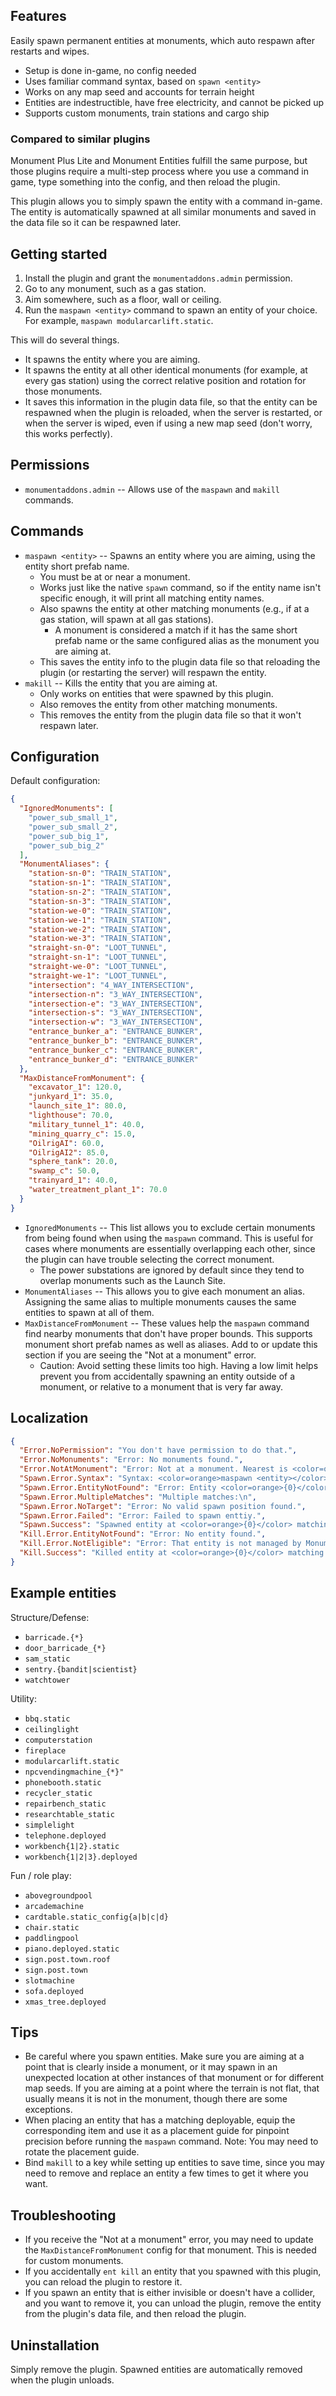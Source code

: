 ## Features

Easily spawn permanent entities at monuments, which auto respawn after restarts and wipes.

- Setup is done in-game, no config needed
- Uses familiar command syntax, based on `spawn <entity>`
- Works on any map seed and accounts for terrain height
- Entities are indestructible, have free electricity, and cannot be picked up
- Supports custom monuments, train stations and cargo ship

### Compared to similar plugins

Monument Plus Lite and Monument Entities fulfill the same purpose, but those plugins require a multi-step process where you use a command in game, type something into the config, and then reload the plugin.

This plugin allows you to simply spawn the entity with a command in-game. The entity is automatically spawned at all similar monuments and saved in the data file so it can be respawned later.

## Getting started

1. Install the plugin and grant the `monumentaddons.admin` permission.
2. Go to any monument, such as a gas station.
3. Aim somewhere, such as a floor, wall or ceiling.
4. Run the `maspawn <entity>` command to spawn an entity of your choice. For example, `maspawn modularcarlift.static`.

This will do several things.
- It spawns the entity where you are aiming.
- It spawns the entity at all other identical monuments (for example, at every gas station) using the correct relative position and rotation for those monuments.
- It saves this information in the plugin data file, so that the entity can be respawned when the plugin is reloaded, when the server is restarted, or when the server is wiped, even if using a new map seed (don't worry, this works perfectly).

## Permissions

- `monumentaddons.admin` -- Allows use of the `maspawn` and `makill` commands.

## Commands

- `maspawn <entity>` -- Spawns an entity where you are aiming, using the entity short prefab name.
  - You must be at or near a monument.
  - Works just like the native `spawn` command, so if the entity name isn't specific enough, it will print all matching entity names.
  - Also spawns the entity at other matching monuments (e.g., if at a gas station, will spawn at all gas stations).
    - A monument is considered a match if it has the same short prefab name or the same configured alias as the monument you are aiming at.
  - This saves the entity info to the plugin data file so that reloading the plugin (or restarting the server) will respawn the entity.
- `makill` -- Kills the entity that you are aiming at.
  - Only works on entities that were spawned by this plugin.
  - Also removes the entity from other matching monuments.
  - This removes the entity from the plugin data file so that it won't respawn later.

## Configuration

Default configuration:

```json
{
  "IgnoredMonuments": [
    "power_sub_small_1",
    "power_sub_small_2",
    "power_sub_big_1",
    "power_sub_big_2"
  ],
  "MonumentAliases": {
    "station-sn-0": "TRAIN_STATION",
    "station-sn-1": "TRAIN_STATION",
    "station-sn-2": "TRAIN_STATION",
    "station-sn-3": "TRAIN_STATION",
    "station-we-0": "TRAIN_STATION",
    "station-we-1": "TRAIN_STATION",
    "station-we-2": "TRAIN_STATION",
    "station-we-3": "TRAIN_STATION",
    "straight-sn-0": "LOOT_TUNNEL",
    "straight-sn-1": "LOOT_TUNNEL",
    "straight-we-0": "LOOT_TUNNEL",
    "straight-we-1": "LOOT_TUNNEL",
    "intersection": "4_WAY_INTERSECTION",
    "intersection-n": "3_WAY_INTERSECTION",
    "intersection-e": "3_WAY_INTERSECTION",
    "intersection-s": "3_WAY_INTERSECTION",
    "intersection-w": "3_WAY_INTERSECTION",
    "entrance_bunker_a": "ENTRANCE_BUNKER",
    "entrance_bunker_b": "ENTRANCE_BUNKER",
    "entrance_bunker_c": "ENTRANCE_BUNKER",
    "entrance_bunker_d": "ENTRANCE_BUNKER"
  },
  "MaxDistanceFromMonument": {
    "excavator_1": 120.0,
    "junkyard_1": 35.0,
    "launch_site_1": 80.0,
    "lighthouse": 70.0,
    "military_tunnel_1": 40.0,
    "mining_quarry_c": 15.0,
    "OilrigAI": 60.0,
    "OilrigAI2": 85.0,
    "sphere_tank": 20.0,
    "swamp_c": 50.0,
    "trainyard_1": 40.0,
    "water_treatment_plant_1": 70.0
  }
}
```

- `IgnoredMonuments` -- This list allows you to exclude certain monuments from being found when using the `maspawn` command. This is useful for cases where monuments are essentially overlapping each other, since the plugin can have trouble selecting the correct monument.
  - The power substations are ignored by default since they tend to overlap monuments such as the Launch Site.
- `MonumentAliases` -- This allows you to give each monument an alias. Assigning the same alias to multiple monuments causes the same entities to spawn at all of them.
- `MaxDistanceFromMonument` -- These values help the `maspawn` command find nearby monuments that don't have proper bounds. This supports monument short prefab names as well as aliases. Add to or update this section if you are seeing the "Not at a monument" error.
  - Caution: Avoid setting these limits too high. Having a low limit helps prevent you from accidentally spawning an entity outside of a monument, or relative to a monument that is very far away.

## Localization

```json
{
  "Error.NoPermission": "You don't have permission to do that.",
  "Error.NoMonuments": "Error: No monuments found.",
  "Error.NotAtMonument": "Error: Not at a monument. Nearest is <color=orange>{0}</color> with distance <color=orange>{1}</color>",
  "Spawn.Error.Syntax": "Syntax: <color=orange>maspawn <entity></color>",
  "Spawn.Error.EntityNotFound": "Error: Entity <color=orange>{0}</color> not found.",
  "Spawn.Error.MultipleMatches": "Multiple matches:\n",
  "Spawn.Error.NoTarget": "Error: No valid spawn position found.",
  "Spawn.Error.Failed": "Error: Failed to spawn enttiy.",
  "Spawn.Success": "Spawned entity at <color=orange>{0}</color> matching monument(s) and saved to data file for monument <color=orange>{1}</color>.",
  "Kill.Error.EntityNotFound": "Error: No entity found.",
  "Kill.Error.NotEligible": "Error: That entity is not managed by Monument Addons.",
  "Kill.Success": "Killed entity at <color=orange>{0}</color> matching monument(s) and removed from data file."
}
```

## Example entities

Structure/Defense:
- `barricade.{*}`
- `door_barricade_{*}`
- `sam_static`
- `sentry.{bandit|scientist}`
- `watchtower`

Utility:
- `bbq.static`
- `ceilinglight`
- `computerstation`
- `fireplace`
- `modularcarlift.static`
- `npcvendingmachine_{*}"`
- `phonebooth.static`
- `recycler_static`
- `repairbench_static`
- `researchtable_static`
- `simplelight`
- `telephone.deployed`
- `workbench{1|2}.static`
- `workbench{1|2|3}.deployed`

Fun / role play:
- `abovegroundpool`
- `arcademachine`
- `cardtable.static_config{a|b|c|d}`
- `chair.static`
- `paddlingpool`
- `piano.deployed.static`
- `sign.post.town.roof`
- `sign.post.town`
- `slotmachine`
- `sofa.deployed`
- `xmas_tree.deployed`

## Tips

- Be careful where you spawn entities. Make sure you are aiming at a point that is clearly inside a monument, or it may spawn in an unexpected location at other instances of that monument or for different map seeds. If you are aiming at a point where the terrain is not flat, that usually means it is not in the monument, though there are some exceptions.
- When placing an entity that has a matching deployable, equip the corresponding item and use it as a placement guide for pinpoint precision before running the `maspawn` command. Note: You may need to rotate the placement guide.
- Bind `makill` to a key while setting up entities to save time, since you may need to remove and replace an entity a few times to get it where you want.

## Troubleshooting

- If you receive the "Not at a monument" error, you may need to update the `MaxDistanceFromMonument` config for that monument. This is needed for custom monuments.
- If you accidentally `ent kill` an entity that you spawned with this plugin, you can reload the plugin to restore it.
- If you spawn an entity that is either invisible or doesn't have a collider, and you want to remove it, you can unload the plugin, remove the entity from the plugin's data file, and then reload the plugin.

## Uninstallation

Simply remove the plugin. Spawned entities are automatically removed when the plugin unloads.

